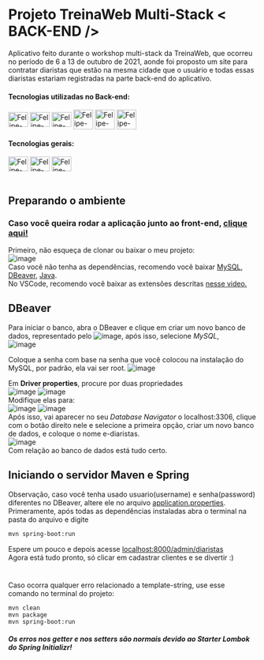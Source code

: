 # Projeto TreinaWeb Multi-Stack < BACK-END /> 
Aplicativo feito durante o workshop multi-stack da TreinaWeb, que ocorreu no período de 6 a 13 de outubro de 2021, aonde foi proposto um site para contratar diaristas que estão na mesma cidade que o usuário e todas essas diaristas estariam registradas na parte back-end do aplicativo.

#### Tecnologias utilizadas no Back-end:
<div style="display: inline_block">
  <img align="center" title="Spring" alt="Felipe-Spring" height="30" width="40" src="https://cdn.jsdelivr.net/gh/devicons/devicon/icons/spring/spring-original.svg">
  <img align="center" title="Java" alt="Felipe-Java" height="30" width="40" src="https://cdn.jsdelivr.net/gh/devicons/devicon/icons/java/java-original.svg">
  <img align="center" title="MySQL" alt="Felipe-MySQL" height="30" width="40" src="https://cdn.jsdelivr.net/gh/devicons/devicon/icons/mysql/mysql-original.svg">
  <img align="center" title="DBeaver" alt="Felipe-DBeaver" height="40" width="40" src="https://external-content.duckduckgo.com/iu/?u=https%3A%2F%2Fserialkeygenpro.com%2Fwp-content%2Fuploads%2F2019%2F09%2FDBeaver_logo.png&f=1&nofb=1">
  <img align="center" title="Maven" alt="Felipe-Maven" height="40" width="40" src="https://external-content.duckduckgo.com/iu/?u=https%3A%2F%2Fvscjava.gallerycdn.vsassets.io%2Fextensions%2Fvscjava%2Fvscode-maven%2F0.18.1%2F1563248098892%2FMicrosoft.VisualStudio.Services.Icons.Default&f=1&nofb=1">
  <img align="center" title="Insomnia" alt="Felipe-Insomnia" height="40" width="40" src="https://external-content.duckduckgo.com/iu/?u=http%3A%2F%2Ficons.iconarchive.com%2Ficons%2Fpapirus-team%2Fpapirus-apps%2F512%2Finsomnia-icon.png&f=1&nofb=1">
 
</div>

#### Tecnologias gerais:
<div style="display: inline_block">
  <img align="center" title="Visual Code" alt="Felipe-VsCode" height="30" width="40" src="https://cdn.jsdelivr.net/gh/devicons/devicon/icons/vscode/vscode-original.svg">
  <img align="center" title="Git" alt="Felipe-Git" height="30" width="40" src="https://cdn.jsdelivr.net/gh/devicons/devicon/icons/git/git-original.svg">
  <img align="center" title="Linux" alt="Felipe-Linux" height="30" width="40" src="https://cdn.jsdelivr.net/gh/devicons/devicon/icons/linux/linux-original.svg">
</div>
<br>

## Preparando o ambiente
### Caso você queira rodar a aplicação junto ao front-end, [clique aqui!](https://github.com/FelipePilz/ediaristas)
Primeiro, não esqueça de clonar ou baixar o meu projeto: <br>
![image](https://user-images.githubusercontent.com/67395760/137585913-8e5194a7-23dc-4228-93e4-5bf7aa1719b3.png)<br>
Caso você não tenha as dependências, recomendo você baixar  [MySQL](https://dev.mysql.com/downloads/installer/), [DBeaver](https://dbeaver.io/download/), [Java](https://www.oracle.com/java/technologies/javase/jdk17-archive-downloads.html).<br>
No VSCode, recomendo você baixar as extensões descritas [nesse video.](https://www.youtube.com/watch?v=orY9kC7Rs-c)<br>

## DBeaver
Para iniciar o banco, abra o DBeaver e clique em criar um novo banco de dados, representado pelo ![image](https://user-images.githubusercontent.com/67395760/137586296-a6b4d8de-7274-4de2-bfa9-1e4616ada3b4.png), após isso, selecione *MySQL*,<br> ![image](https://user-images.githubusercontent.com/67395760/137586342-a6aaac9c-02fb-4a64-aeff-5e1cf43ae53a.png)

Coloque a senha com base na senha que você colocou na instalação do MySQL, por padrão, ela vai ser root.
![image](https://user-images.githubusercontent.com/67395760/137586410-c7f72cbb-8c4c-4c28-8f7e-dff97b100471.png)

Em **Driver properties**, procure por duas propriedades<br>
![image](https://user-images.githubusercontent.com/67395760/137586481-e8485bb5-35c0-4e31-8201-a02ec8ca0c7f.png)
![image](https://user-images.githubusercontent.com/67395760/137586498-60d41ae8-8079-44d2-abe9-6a284c9fbb71.png)<br>
Modifique elas para:<br>
![image](https://user-images.githubusercontent.com/67395760/137586546-5012aa0f-ec83-4649-9858-d6d8df154ff2.png)
![image](https://user-images.githubusercontent.com/67395760/137586533-eaffbeff-89b0-48e7-a544-6261a8d50739.png)<br>
Após isso, vai aparecer no seu *Database Navigator* o localhost:3306, clique com o botão direito nele e selecione a primeira opção, criar um novo banco de dados, e coloque o nome e-diaristas.<br>
![image](https://user-images.githubusercontent.com/67395760/137586634-c3376610-5898-4f5c-8840-395ffb75f0bf.png)<br>
Com relação ao banco de dados está tudo certo.<br>


## Iniciando o servidor Maven e Spring
Observação, caso você tenha usado usuario(username) e senha(password) diferentes no DBeaver, altere ele no arquivo [application.properties](https://github.com/FelipePilz/ediaristas-maven-db/blob/master/src/main/resources/application.properties).<br>
Primeramente, após todas as dependências instaladas abra o terminal na pasta do arquivo e digite
```bash
mvn spring-boot:run
```
Espere um pouco e depois acesse [localhost:8000/admin/diaristas](http://localhost:8080/admin/diaristas)<br>
Agora está tudo pronto, só clicar em cadastrar clientes e se divertir :)

#

Caso ocorra qualquer erro relacionado a template-string, use esse comando no terminal do projeto:
```
mvn clean
mvn package
mvn spring-boot:run
```

##### Os erros nos getter e nos setters são normais devido ao Starter Lombok do Spring Initializr!
